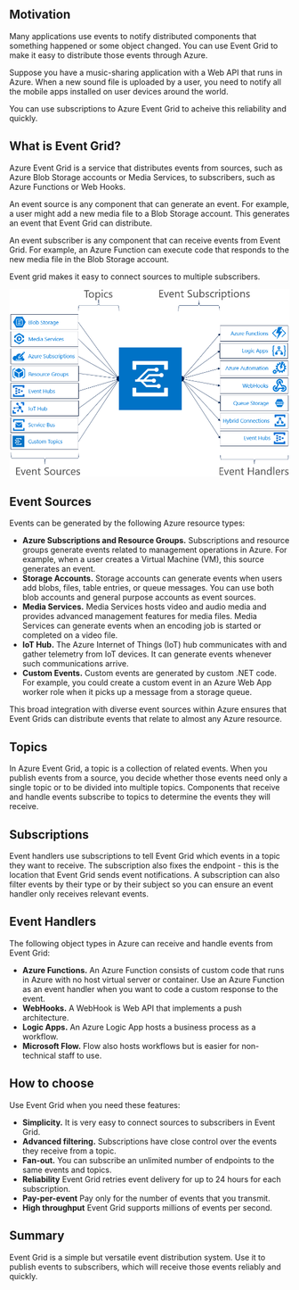 ## Motivation

Many applications use events to notify distributed components that something happened or some object changed. You can use Event Grid to make it easy to distribute those events through Azure.

Suppose you have a music-sharing application with a Web API that runs in Azure. When a new sound file is uploaded by a user, you need to notify all the mobile apps installed on user devices around the world.

You can use subscriptions to Azure Event Grid to acheive this reliability and quickly.

## What is Event Grid?

Azure Event Grid is a service that distributes events from sources, such as Azure Blob Storage accounts or Media Services, to subscribers, such as Azure Functions or Web Hooks.

An event source is any component that can generate an event. For example, a user might add a new media file to a Blob Storage account. This generates an event that Event Grid can distribute.

An event subscriber is any component that can receive events from Event Grid. For example, an Azure Function can execute code that responds to the new media file in the Blob Storage account.

Event grid makes it easy to connect sources to multiple subscribers.

![Event grid sources and subscribers](../images/6-event-grid.png)

## Event Sources

Events can be generated by the following Azure resource types:

- **Azure Subscriptions and Resource Groups.** Subscriptions and resource groups generate events related to management operations in Azure. For example, when a user creates a Virtual Machine (VM), this source generates an event.
- **Storage Accounts.** Storage accounts can generate events when users add blobs, files, table entries, or queue messages. You can use both blob accounts and general purpose accounts as event sources.
- **Media Services.** Media Services hosts video and audio media and provides advanced management features for media files. Media Services can generate events when an encoding job is started or completed on a video file.
- **IoT Hub.** The Azure Internet of Things (IoT) hub communicates with and gather telemetry from IoT devices. It can generate events whenever such communications arrive.
- **Custom Events.** Custom events are generated by custom .NET code. For example, you could create a custom event in an Azure Web App worker role when it picks up a message from a storage queue.

This broad integration with diverse event sources within Azure ensures that Event Grids can distribute events that relate to almost any Azure resource.

## Topics

In Azure Event Grid, a topic is a collection of related events. When you publish events from a source, you decide whether those events need only a single topic or to be divided into multiple topics. Components that receive and handle events subscribe to topics to determine the events they will receive.

## Subscriptions

Event handlers use subscriptions to tell Event Grid which events in a topic they want to receive. The subscription also fixes the endpoint - this is the location that Event Grid sends event notifications. A subscription can also filter events by their type or by their subject so you can ensure an event handler only receives relevant events.

## Event Handlers

The following object types in Azure can receive and handle events from Event Grid:

- **Azure Functions.** An Azure Function consists of custom code that runs in Azure with no host virtual server or container. Use an Azure Function as an event handler when you want to code a custom response to the event.
- **WebHooks.** A WebHook is Web API that implements a push architecture.
- **Logic Apps.** An Azure Logic App hosts a business process as a workflow.
- **Microsoft Flow.** Flow also hosts workflows but is easier for non-technical staff to use.

## How to choose

Use Event Grid when you need these features:

- **Simplicity.** It is very easy to connect sources to subscribers in Event Grid.
- **Advanced filtering.** Subscriptions have close control over the events they receive from a topic.
- **Fan-out.** You can subscribe an unlimited number of endpoints to the same events and topics.
- **Reliability** Event Grid retries event delivery for up to 24 hours for each subscription.
- **Pay-per-event** Pay only for the number of events that you transmit.
- **High throughput** Event Grid supports millions of events per second.

## Summary

Event Grid is a simple but versatile event distribution system. Use it to publish events to subscribers, which will receive those events reliably and quickly.
